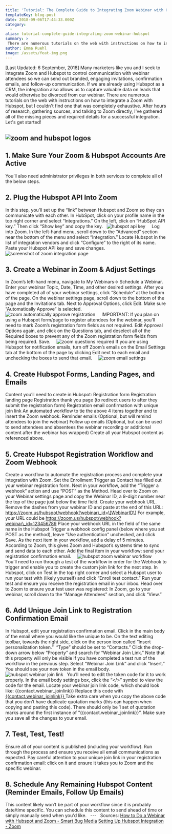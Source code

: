 ```yaml
---
title: 'Tutorial: The Complete Guide to Integrating Zoom Webinar with Hubspot'
templateKey: blog-post
date: 2018-09-06T17:44:33.000Z
category: 
  -
alias: tutorial-complete-guide-integrating-zoom-webinar-hubspot
summary: > 
 There are numerous tutorials on the web with instructions on how to integrate a Zoom with Hubspot, but I couldn't find one that was completely exhaustive. After hours of research, gathering sources, and talking to Zoom directly, I've gathered all of the missing pieces and required details for a successful integration. 
author: Emma Ruehl
image: /assets/feat-img.png
---
```


\[Last Updated: 6 September, 2018\] Many marketers like you and I seek to integrate Zoom and Hubspot to control communication with webinar attendees so we can send out branded, engaging invitations, confirmation emails, and follow-up communication. If we are already using Hubspot as a CRM, the integration also allows us to capture valuable data on leads that would otherwise be divorced from our webinar. There are numerous tutorials on the web with instructions on how to integrate a Zoom with Hubspot, but I couldn't find one that was completely exhaustive. After hours of research, gathering sources, and talking to Zoom directly, I've gathered all of the missing pieces and required details for a successful integration.  Let's get started!  

![zoom and hubspot logos](/assets/zoom%2Bhubspot.png)
-----------------------------------------------------

1\. Make Sure Your Zoom & Hubspot Accounts Are Active
-----------------------------------------------------

You’ll also need administrator privileges in both services to complete all of the below steps.  

2\. Plug the Hubspot API Into Zoom
----------------------------------

In this step, you’ll set up the “link” between Hubspot and Zoom so they can communicate with each other. In HubSpot, click on your profile name in the top right corner and select “Integrations.” On the left, click on “HubSpot API key.” Then click “Show key” and copy the key.   ![hubspot api key](/assets/hubspot-api-key.png)     Log into Zoom. In the left-hand menu, scroll down to the “Advanced” section near the bottom of the menu and select “Integration.” Locate Hubspot in the list of integration vendors and click “Configure” to the right of its name. Paste your Hubspot API key and save changes.     ![screenshot of zoom integration page](/assets/zoom-integration_0.png)

3\. Create a Webinar in Zoom & Adjust Settings
----------------------------------------------

In Zoom’s left-hand menu, navigate to My Webinars→ Schedule a Webinar. Enter your webinar Topic, Date, Time, and other desired settings. After you have completed all of your webinar settings, click “Schedule” at the bottom of the page. On the webinar settings page, scroll down to the bottom of the page and the Invitations tab. Next to Approval Options, click Edit. Make sure “Automatically Approve” is selected.   ![zoom automatically approve registration](/assets/registration-automatically-approve.png)     IMPORTANT: If you plan on using a Hubspot form/page to register attendees for the webinar, you’ll need to mark Zoom’s registration form fields as not required. Edit Approval Options again, and click on the Questions tab, and deselect all of the Required boxes to prevent any of the Zoom registration form fields from being required. Save.     ![zoom questions required](/assets/questions-required.png) If you are using Hubspot for notification emails, turn off Zoom’s emails on the Email Settings tab at the bottom of the page by clicking Edit next to each email and unchecking the boxes to send that email.     ![zoom email settings](/assets/email-settings.png)

4\. Create Hubspot Forms, Landing Pages, and Emails
---------------------------------------------------

Content you’ll need to create in Hubspot: Registration form Registration landing page Registration thank you page (to redirect users to after they submit the registration form) Registration email confirmation with unique join link An automated workflow to tie the above 4 items together and to insert the Zoom webhook. Reminder emails (Optional, but will remind attendees to join the webinar) Follow up emails (Optional, but can be used to send attendees and absentees the webinar recording or additional content after the webinar has wrapped) Create all your Hubspot content as referenced above.

5\. Create Hubspot Registration Workflow and Zoom Webhook
---------------------------------------------------------

Create a workflow to automate the registration process and complete your integration with Zoom. Set the Enrollment Trigger as Contact has filled out your webinar registration form. Next in your workflow, add the “Trigger a webhook” action and use “POST” as the Method. Head over to Zoom on your Webinar settings page and copy the Webinar ID, a 9-digit number near the top of the page just below the time field. Create your webhook URL. Remove the dashes from your webinar ID and paste at the end of this URL: https://zoom.us/hubspot/webhook?webinar\_id=\[WebinarID\] For example, your URL could be https://zoom.us/hubspot/webhook?webinar\_id=123456789 Place your webhook URL in the field of the same name in the Hubspot Trigger a webhook config panel (below where you set POST as the method), leave “Use authentication” unchecked, and click Save. As the next item in your workflow, add a delay of 5 minutes. According to Zoom, this gives Zoom and Hubspot’s systems time to sync and send data to each other. Add the final item in your workflow: send your registration confirmation email.     ![hubspot zoom webinar workflow](/assets/hubspot-workflow.png)     You’ll need to run through a test of the workflow in order for the Webhook to trigger and enable you to create the custom join link for the next step. In Hubspot, click on Test in the top right corner and select a Hubspot user to run your test with (likely yourself) and click “Enroll test contact.” Run your test and ensure you receive the registration email in your inbox. Head over to Zoom to ensure your test user was registered: In Zoom, go to your webinar, scroll down to the “Manage Attendees” section, and click “View.”

6\. Add Unique Join Link to Registration Confirmation Email
-----------------------------------------------------------

In Hubspot, edit your registration confirmation email. Click in the main body of the email where you would like the unique to be. On the text editing toolbar, towards the right side, click on the person icon called “Insert personalization token.”  “Type” should be set to “Contacts.” Click the drop-down arrow below “Property” and search for “Webinar Join Link.” Note that this property will only be visible if you have completed a test run of the workflow in the previous step. Select “Webinar Join Link” and click “Insert.” You should see your new token in the email body.     ![hubspot webinar join link](/assets/hubspot-personalization-token.png)   You’ll need to edit the token code for it to work properly. In the email body settings box, click the “</>” symbol to view the code for the email. Locate your webinar join link code, which should look like: {{contact.webinar\_joinlink}} Replace this code with <a href=”{{contact.webinar\_joinlink}}”> {{contact.webinar\_joinlink}} </a> Take extra care when you copy the above code that you don’t have duplicate quotation marks (this can happen when copying and pasting this code). There should only be 1 set of quotation marks around the first instance of ”{{contact.webinar\_joinlink}}”. Make sure you save all the changes to your email.

7\. Test, Test, Test!
---------------------

Ensure all of your content is published (including your workflow). Run through the process and ensure you receive all email communications as expected. Pay careful attention to your unique join link in your registration confirmation email: click on it and ensure it takes you to Zoom and the specific webinar.

8\. Schedule Any Remaining Hubspot Content (Reminder Emails, Follow Up Emails)
------------------------------------------------------------------------------

This content likely won’t be part of your workflow since it is probably date/time specific. You can schedule this content to send ahead of time or simply manually send when you'd like.   ---   Sources: [How to Do a Webinar with Hubspot and Zoom - Smart Bug Media](https://www.smartbugmedia.com/blog/how-to-do-a-webinar-with-hubspot-and-zoom ) [Setting Up Hubspot Integration - Zoom](https://support.zoom.us/hc/en-us/articles/215930143-Setting-Up-Hubspot-Integration)